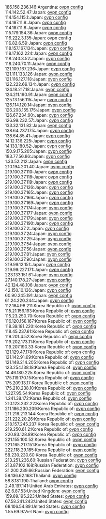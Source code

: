 186.158.236.146:Argentina: [ovpn config](vpn/186_158_236_146.ovpn)  
114.142.52.47:Japan: [ovpn config](vpn/114_142_52_47.ovpn)  
114.154.115.1:Japan: [ovpn config](vpn/114_154_115_1.ovpn)  
114.187.11.8:Japan: [ovpn config](vpn/114_187_11_8.ovpn)  
114.187.11.8:Japan: [ovpn config](vpn/114_187_11_8.ovpn)  
115.179.154.36:Japan: [ovpn config](vpn/115_179_154_36.ovpn)  
116.222.3.135:Japan: [ovpn config](vpn/116_222_3_135.ovpn)  
116.82.6.59:Japan: [ovpn config](vpn/116_82_6_59.ovpn)  
118.157.167.134:Japan: [ovpn config](vpn/118_157_167_134.ovpn)  
118.17.162.224:Japan: [ovpn config](vpn/118_17_162_224.ovpn)  
118.240.3.52:Japan: [ovpn config](vpn/118_240_3_52.ovpn)  
118.240.70.11:Japan: [ovpn config](vpn/118_240_70_11.ovpn)  
121.109.167.236:Japan: [ovpn config](vpn/121_109_167_236.ovpn)  
121.111.133.126:Japan: [ovpn config](vpn/121_111_133_126.ovpn)  
121.116.127.118:Japan: [ovpn config](vpn/121_116_127_118.ovpn)  
122.222.69.134:Japan: [ovpn config](vpn/122_222_69_134.ovpn)  
124.18.217.18:Japan: [ovpn config](vpn/124_18_217_18.ovpn)  
124.211.190.91:Japan: [ovpn config](vpn/124_211_190_91.ovpn)  
125.13.156.115:Japan: [ovpn config](vpn/125_13_156_115.ovpn)  
126.114.120.14:Japan: [ovpn config](vpn/126_114_120_14.ovpn)  
126.203.155.175:Japan: [ovpn config](vpn/126_203_155_175.ovpn)  
126.67.234.90:Japan: [ovpn config](vpn/126_67_234_90.ovpn)  
126.99.232.57:Japan: [ovpn config](vpn/126_99_232_57.ovpn)  
133.32.131.82:Japan: [ovpn config](vpn/133_32_131_82.ovpn)  
138.64.237.175:Japan: [ovpn config](vpn/138_64_237_175.ovpn)  
138.64.85.41:Japan: [ovpn config](vpn/138_64_85_41.ovpn)  
14.12.136.225:Japan: [ovpn config](vpn/14_12_136_225.ovpn)  
14.133.180.52:Japan: [ovpn config](vpn/14_133_180_52.ovpn)  
150.9.175.205:Japan: [ovpn config](vpn/150_9_175_205.ovpn)  
183.77.56.86:Japan: [ovpn config](vpn/183_77_56_86.ovpn)  
1.33.52.212:Japan: [ovpn config](vpn/1_33_52_212.ovpn)  
210.194.201.40:Japan: [ovpn config](vpn/210_194_201_40.ovpn)  
219.100.37.110:Japan: [ovpn config](vpn/219_100_37_110.ovpn)  
219.100.37.118:Japan: [ovpn config](vpn/219_100_37_118.ovpn)  
219.100.37.119:Japan: [ovpn config](vpn/219_100_37_119.ovpn)  
219.100.37.126:Japan: [ovpn config](vpn/219_100_37_126.ovpn)  
219.100.37.165:Japan: [ovpn config](vpn/219_100_37_165.ovpn)  
219.100.37.166:Japan: [ovpn config](vpn/219_100_37_166.ovpn)  
219.100.37.169:Japan: [ovpn config](vpn/219_100_37_169.ovpn)  
219.100.37.174:Japan: [ovpn config](vpn/219_100_37_174.ovpn)  
219.100.37.177:Japan: [ovpn config](vpn/219_100_37_177.ovpn)  
219.100.37.179:Japan: [ovpn config](vpn/219_100_37_179.ovpn)  
219.100.37.190:Japan: [ovpn config](vpn/219_100_37_190.ovpn)  
219.100.37.2:Japan: [ovpn config](vpn/219_100_37_2.ovpn)  
219.100.37.24:Japan: [ovpn config](vpn/219_100_37_24.ovpn)  
219.100.37.29:Japan: [ovpn config](vpn/219_100_37_29.ovpn)  
219.100.37.54:Japan: [ovpn config](vpn/219_100_37_54.ovpn)  
219.100.37.56:Japan: [ovpn config](vpn/219_100_37_56.ovpn)  
219.100.37.81:Japan: [ovpn config](vpn/219_100_37_81.ovpn)  
219.100.37.90:Japan: [ovpn config](vpn/219_100_37_90.ovpn)  
219.99.12.151:Japan: [ovpn config](vpn/219_99_12_151.ovpn)  
219.99.227.171:Japan: [ovpn config](vpn/219_99_227_171.ovpn)  
223.133.151.61:Japan: [ovpn config](vpn/223_133_151_61.ovpn)  
27.140.178.27:Japan: [ovpn config](vpn/27_140_178_27.ovpn)  
42.124.48.106:Japan: [ovpn config](vpn/42_124_48_106.ovpn)  
42.150.10.136:Japan: [ovpn config](vpn/42_150_10_136.ovpn)  
60.90.245.191:Japan: [ovpn config](vpn/60_90_245_191.ovpn)  
61.24.220.244:Japan: [ovpn config](vpn/61_24_220_244.ovpn)  
112.184.98.211:Korea Republic of: [ovpn config](vpn/112_184_98_211.ovpn)  
115.21.156.193:Korea Republic of: [ovpn config](vpn/115_21_156_193.ovpn)  
115.23.250.70:Korea Republic of: [ovpn config](vpn/115_23_250_70.ovpn)  
116.120.158.167:Korea Republic of: [ovpn config](vpn/116_120_158_167.ovpn)  
118.39.181.220:Korea Republic of: [ovpn config](vpn/118_39_181_220.ovpn)  
118.45.237.61:Korea Republic of: [ovpn config](vpn/118_45_237_61.ovpn)  
119.201.4.52:Korea Republic of: [ovpn config](vpn/119_201_4_52.ovpn)  
119.202.173.11:Korea Republic of: [ovpn config](vpn/119_202_173_11.ovpn)  
119.207.190.33:Korea Republic of: [ovpn config](vpn/119_207_190_33.ovpn)  
121.129.47.178:Korea Republic of: [ovpn config](vpn/121_129_47_178.ovpn)  
121.142.91.69:Korea Republic of: [ovpn config](vpn/121_142_91_69.ovpn)  
121.148.214.205:Korea Republic of: [ovpn config](vpn/121_148_214_205.ovpn)  
123.254.138.18:Korea Republic of: [ovpn config](vpn/123_254_138_18.ovpn)  
14.46.180.225:Korea Republic of: [ovpn config](vpn/14_46_180_225.ovpn)  
175.119.170.15:Korea Republic of: [ovpn config](vpn/175_119_170_15.ovpn)  
175.209.13.17:Korea Republic of: [ovpn config](vpn/175_209_13_17.ovpn)  
175.210.238.10:Korea Republic of: [ovpn config](vpn/175_210_238_10.ovpn)  
1.227.95.54:Korea Republic of: [ovpn config](vpn/1_227_95_54.ovpn)  
1.241.38.172:Korea Republic of: [ovpn config](vpn/1_241_38_172.ovpn)  
210.123.232.22:Korea Republic of: [ovpn config](vpn/210_123_232_22.ovpn)  
211.186.230.209:Korea Republic of: [ovpn config](vpn/211_186_230_209.ovpn)  
211.216.213.144:Korea Republic of: [ovpn config](vpn/211_216_213_144.ovpn)  
211.222.20.26:Korea Republic of: [ovpn config](vpn/211_222_20_26.ovpn)  
218.157.245.237:Korea Republic of: [ovpn config](vpn/218_157_245_237.ovpn)  
219.250.61.2:Korea Republic of: [ovpn config](vpn/219_250_61_2.ovpn)  
220.83.128.89:Korea Republic of: [ovpn config](vpn/220_83_128_89.ovpn)  
221.155.100.52:Korea Republic of: [ovpn config](vpn/221_155_100_52.ovpn)  
221.165.217.151:Korea Republic of: [ovpn config](vpn/221_165_217_151.ovpn)  
222.118.29.185:Korea Republic of: [ovpn config](vpn/222_118_29_185.ovpn)  
58.230.230.60:Korea Republic of: [ovpn config](vpn/58_230_230_60.ovpn)  
213.251.236.60:Russian Federation: [ovpn config](vpn/213_251_236_60.ovpn)  
213.87.102.168:Russian Federation: [ovpn config](vpn/213_87_102_168.ovpn)  
31.200.239.66:Russian Federation: [ovpn config](vpn/31_200_239_66.ovpn)  
58.136.62.168:Thailand: [ovpn config](vpn/58_136_62_168.ovpn)  
58.8.181.190:Thailand: [ovpn config](vpn/58_8_181_190.ovpn)  
2.49.197.141:United Arab Emirates: [ovpn config](vpn/2_49_197_141.ovpn)  
82.6.87.53:United Kingdom: [ovpn config](vpn/82_6_87_53.ovpn)  
159.89.195.223:United States: [ovpn config](vpn/159_89_195_223.ovpn)  
67.58.241.243:United States: [ovpn config](vpn/67_58_241_243.ovpn)  
68.106.54.89:United States: [ovpn config](vpn/68_106_54_89.ovpn)  
1.55.69.9:Viet Nam: [ovpn config](vpn/1_55_69_9.ovpn)  
